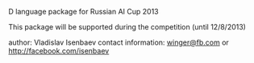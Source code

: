 D language package for Russian AI Cup 2013

This package will be supported during the competition (until 12/8/2013)

author: Vladislav Isenbaev
contact information: winger@fb.com or http://facebook.com/isenbaev